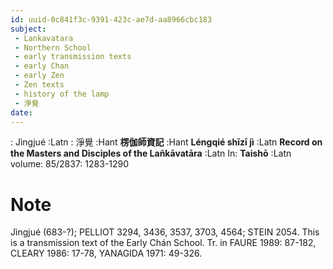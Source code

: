 ```yaml
---
id: uuid-0c841f3c-9391-423c-ae7d-aa8966cbc183
subject: 
 - Lankavatara
 - Northern School
 - early transmission texts
 - early Chan
 - early Zen
 - Zen texts
 - history of the lamp
 - 淨覺
date: 
---
```


: Jìngjué :Latn
: 淨覺 :Hant
**楞伽師資記** :Hant
**Léngqié shīzī jì** :Latn
**Record on the Masters and Disciples of the Lañkāvatāra** :Latn
In: 
**Taishō** :Latn
volume: 85/2837: 1283-1290
# Note
Jìngjué (683-?); PELLIOT 3294, 3436, 3537, 3703, 4564; STEIN 2054. This is a transmission text of the Early Chán School. Tr. in FAURE 1989: 87-182, CLEARY 1986: 17-78, YANAGIDA 1971: 49-326.